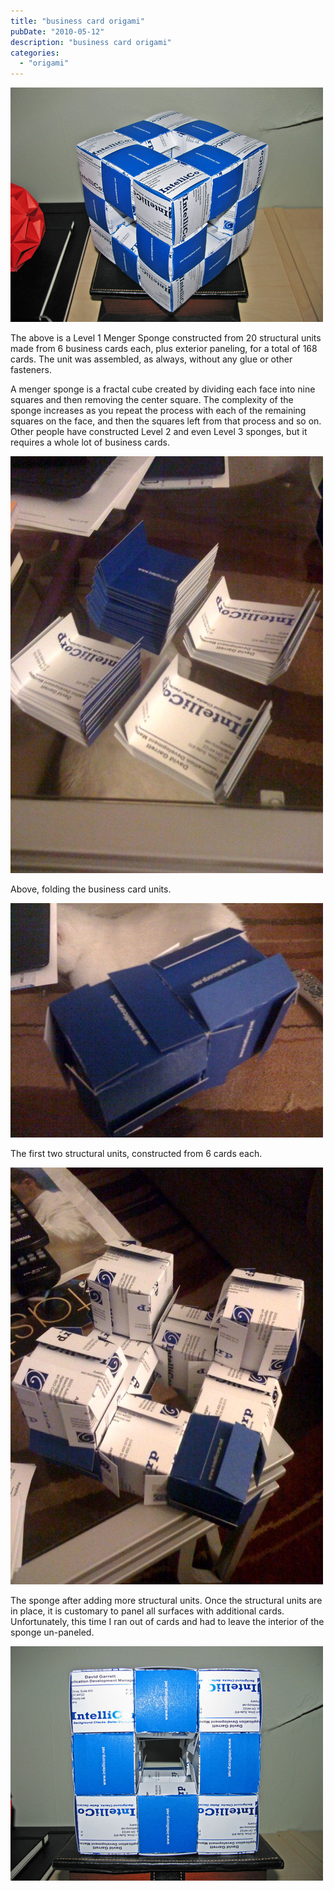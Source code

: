 ```yaml
---
title: "business card origami"
pubDate: "2010-05-12"
description: "business card origami"
categories:
  - "origami"
---
```


![](business-1.jpg)

The above is a Level 1 Menger Sponge constructed from 20 structural units made from 6 business cards each, plus exterior paneling, for a total of 168 cards. The unit was assembled, as always, without any glue or other fasteners.

A menger sponge is a fractal cube created by dividing each face into nine squares and then removing the center square. The complexity of the sponge increases as you repeat the process with each of the remaining squares on the face, and then the squares left from that process and so on. Other people have constructed Level 2 and even Level 3 sponges, but it requires a whole lot of business cards.

![](business-2.jpg)

Above, folding the business card units.

![](business-3.jpg)

The first two structural units, constructed from 6 cards each.

![](business-4.jpg)

The sponge after adding more structural units. Once the structural units are in place, it is customary to panel all surfaces with additional cards. Unfortunately, this time I ran out of cards and had to leave the interior of the sponge un-paneled.

![](business-5.jpg)

